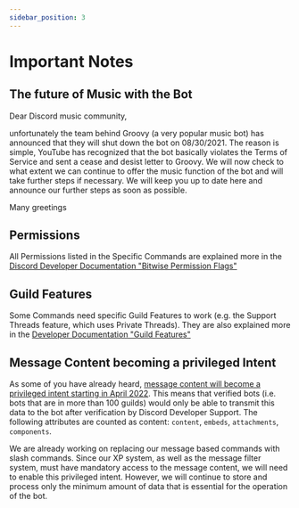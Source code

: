 ```yaml
---
sidebar_position: 3
---
```

# Important Notes
## The future of Music with the Bot
Dear Discord music community,

unfortunately the team behind Groovy (a very popular music bot) has announced that they will shut down the bot on 08/30/2021.
The reason is simple, YouTube has recognized that the bot basically violates the Terms of Service and sent a cease and desist letter to Groovy.
We will now check to what extent we can continue to offer the music function of the bot and will take further steps if necessary.
We will keep you up to date here and announce our further steps as soon as possible.

Many greetings

## Permissions
All Permissions listed in the Specific Commands are explained more in the
[Discord Developer Documentation "Bitwise Permission Flags"](https://discord.com/developers/docs/topics/permissions#permissions-bitwise-permission-flags)

## Guild Features
Some Commands need specific Guild Features to work (e.g. the Support Threads feature, which uses Private Threads).
They are also explained more in the [Developer Documentation "Guild Features"](https://discord.com/developers/docs/resources/guild#guild-object-guild-features)

## Message Content becoming a privileged Intent
As some of you have already heard, [message content will become a privileged intent starting in April 2022](https://support-dev.discord.com/hc/en-us/articles/4404772028055). This means that verified bots (i.e. bots that are in more than 100 guilds) would only be able to transmit this data to the bot after verification by Discord Developer Support. The following attributes are counted as content: `content`, `embeds`, `attachments`, `components`. 

We are already working on replacing our message based commands with slash commands. Since our XP system, as well as the message filter system, must have mandatory access to the message content, we will need to enable this privileged intent. However, we will continue to store and process only the minimum amount of data that is essential for the operation of the bot. 
